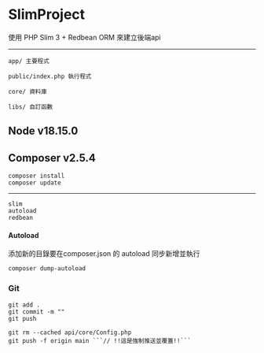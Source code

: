 # SlimProject

使用 PHP Slim 3 + Redbean ORM 來建立後端api

----
    app/ 主要程式

    public/index.php 執行程式

    core/ 資料庫

    libs/ 自訂函數

## Node v18.15.0

## Composer v2.5.4
    composer install
    composer update
-----    
    slim
    autoload
    redbean

#### Autoload

添加新的目錄要在composer.json 的 autoload 同步新增並執行

    composer dump-autoload

### Git
    git add .
    git commit -m ""
    git push

    git rm --cached api/core/Config.php
    git push -f origin main ```// !!這是強制推送並覆蓋!!```